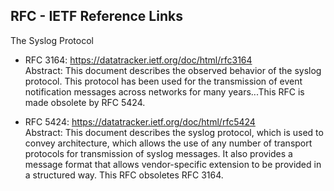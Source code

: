 ## RFC - IETF Reference Links

The Syslog Protocol
* RFC 3164: https://datatracker.ietf.org/doc/html/rfc3164
</br> Abstract: This document describes the observed behavior of the syslog protocol. This protocol has been used for the transmission of event notification messages across networks for many years...This RFC is made obsolete by RFC 5424.

* RFC 5424: https://datatracker.ietf.org/doc/html/rfc5424
</br> Abstract: This document describes the syslog protocol, which is used to convey architecture, which allows the use of any number of transport protocols for transmission of syslog messages. It also provides a message format that allows vendor-specific extension to be provided in a structured way. This RFC obsoletes RFC 3164.